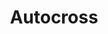 ---
title: Autocross
crosslinks:
- Justrolledintotheshop
- Miata
- unnecessarygif
- IdiotsFightingThings
---
